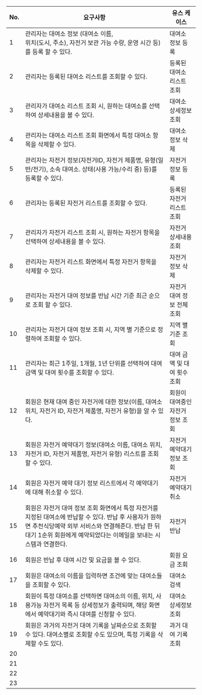 | No. | 요구사항                                                                                                                               | 유스 케이스             |
| --- | ---------------------------------------------------------------------------------------------------------------------------------- | ------------------ |
| 1   | 관리자는 대여소 정보 (대여소 이름,<br>위치(도시, 주소), 자전거 보관 가능 수량, 운영 시간 등)를 등록 할 수 있다.                                                             | 대여소 정보 등록          |
| 2   | 관리자는 등록된 대여소 리스트를 조회할 수 있다.                                                                                                        | 등록된 대여소 리스트  조회    |
| 3   | 관리자가 대여소 리스트  조회 시, 원하는 대여소를 선택하여 상세내용을 볼 수 있다.                                                                                    | 대여소 상세정보 조회        |
| 4   | 관리자는 대여소 리스트 조회 화면에서 특정 대여소 항목을 삭제할 수 있다.                                                                                          | 대여소 정보 삭제          |
| 5   | 관리자는 자전거 정보(자전거ID, 자전거 제품명, 유형(일반/전기), 소속 대여소. 상태(사용 가능/수리 중) 등)를 등록할 수 있다.                                                        | 자전거 정보 등록          |
| 6   | 관리자는 등록된 자전거 리스트를 조회할 수 있다.                                                                                                        | 등록된 자전거 리스트 조회     |
| 7   | 관리자가 자전거 리스트 조회 시, 원하는 자전거 항목을 선택하여 상세내용을 볼 수 있다.                                                                                  | 자전거 상세내용 조회        |
| 8   | 관리자는 자전거 리스트 화면에서 특정 자전거 항목을 삭제할 수 있다.                                                                                             | 자전거 정보 삭제          |
| 9   | 관리자는 자전거 대여 정보를 반납 시간 기준 최근 순으로 조회 할 수 있다.                                                                                         | 자전거 대여 정보  전체 조회   |
| 10  | 관리자는 자전거 대여 정보 조회 시, 지역 별 기준으로 정렬하여 조회할 수 있다.                                                                                      | 지역 별 기준 조회         |
| 11  | 관리자는 최근 1주일, 1개월, 1년 단위를 선택하여 대여 금액 및 대여 횟수를 조회할 수 있다.                                                                             | 대여 금액 및 대여 횟수 조회   |
| 12  | 회원은 현재 대여 중인 자전거에 대한 정보(이름, 대여소 위치, 자전거 ID, 자전거 제품명, 자전거 유형)을 알 수 있다.                                                              | 회원이 대여중인 자전거 정보 조회 |
| 13  | 회원은 자전거 예약대기 정보(대여소 이름, 대여소 위치, 자전거 ID, 자전거 제품명, 자전거 유형) 리스트를 조회할 수 있다.                                                            | 자전거 예약대기 정보 조회     |
| 14  | 회원은 자전거 예약 대기 정보 리스트에서 각 예약대기에 대해 취소할 수 있다.                                                                                        | 자전거 예약대기 취소        |
| 15  | 회원은 자전거 대여 정보 조회 화면에서 특정 자전거를 지정된 대여소에 반납할 수 있다. 반납 후 사용자가 원하면 추천식당예약 외부 서비스와 연결해준다. 반납 한 뒤 대기 1순위 회원에게 예약되었다는 이메일을 보내는 시스템과 연결한다. | 자전거 반납             |
| 16  | 회원은 반납 후 대여 시간 및 요금을 볼 수 있다.                                                                                                       | 회원 요금 조회           |
| 17  | 회원은 대여소의 이름을 입력하면 조건에 맞는 대여소들을 조회할 수 있다.                                                                                                | 대여소 검색                    |
| 18  | 회원이 특정 대여소를 선택하면 대여소의 이름, 위치, 사용가능 자전거 목록 등 상세정보가 출력되며, 해당 화면에서 예약대기와 즉시 대여를 신청할 수 있다.                      | 대여소 상세정보 조회         |
| 19  | 회원은 과거의 자전거 대여 기록을 날짜순으로 조회할 수 있다. 대여소별로 조회할 수도 있으며, 특정 기록을 삭제할 수도 있다.                                            | 과거 대여 기록 조회        |
| 20  |                                                                                                                                    |                    |
| 21  |                                                                                                                                    |                    |
| 22  |                                                                                                                                    |                    |
| 23  |                                                                                                                                    |                    |

